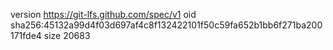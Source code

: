 version https://git-lfs.github.com/spec/v1
oid sha256:45132a99d4f03d697af4c8f132422101f50c59fa652b1bb6f271ba200171fde4
size 20683
